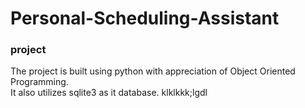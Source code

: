 # Personal-Scheduling-Assistant
### project 

The project is built using python with appreciation of Object Oriented Programming.<br />
It also utilizes sqlite3 as it database.
klklkkk;lgdl
